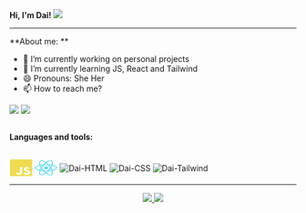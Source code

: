 **Hi, I'm Dai! ![](https://www.imagensanimadas.com/data/media/99/mini-gif-imagem-animada-1582.gif)**

* * *
**About me: **
- 🔭 I’m currently working on personal projects
- 🌱 I’m currently learning JS, React and Tailwind
- 😄 Pronouns: She Her
- 📫 How to reach me?
<div> 
  <a href = "mailto:daiane.ajmachado@gmail.com"><img src="https://img.shields.io/badge/-Gmail-%23333?style=for-the-badge&logo=gmail&logoColor=white" target="_blank"></a>
  <a href="https://www.linkedin.com/in/daiane-ara%C3%BAjo-19446b23a/" target="_blank"><img src="https://img.shields.io/badge/-LinkedIn-%230077B5?style=for-the-badge&logo=linkedin&logoColor=white" target="_blank"></a> 
 
</div>

##


**Languages and tools:**
<div style="display: inline_block"><br>
  <img align="center" alt="Dai-Js" height="30" width="40" src="https://raw.githubusercontent.com/devicons/devicon/master/icons/javascript/javascript-plain.svg">
  <img align="center" alt="Dai-React" height="30" width="40" src="https://raw.githubusercontent.com/devicons/devicon/master/icons/react/react-original.svg">
  <img align="center" alt="Dai-HTML" height="30" width="40" src="https://cdn.jsdelivr.net/gh/devicons/devicon/icons/html5/html5-plain-wordmark.svg" />
  <img align="center" alt="Dai-CSS" height="30" width="40" src="https://cdn.jsdelivr.net/gh/devicons/devicon/icons/css3/css3-plain-wordmark.svg">
  <img align="center" alt="Dai-Tailwind" height="30" width="40" src="https://cdn.jsdelivr.net/gh/devicons/devicon/icons/tailwindcss/tailwindcss-plain.svg">
</div>


* * *

<div align="center">
  <a href="https://github.com/araujodai">
  <img height="180em" src="https://github-readme-stats.vercel.app/api?username=araujodai&show_icons=true&theme=dracula&include_all_commits=true&count_private=true"/>
  <img height="180em" src="https://github-readme-stats.vercel.app/api/top-langs/?username=araujodai&layout=compact&langs_count=7&theme=dracula"/>
</div>

